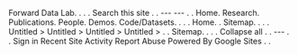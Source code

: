 Forward Data Lab. . . . Search this site . . --- --- . . Home. Research. Publications. People. Demos. Code/Datasets. . . . Home. . Sitemap. . . . Untitled > Untitled > Untitled > Untitled > . . Sitemap. . . . Collapse all . . --- . . Sign in Recent Site Activity Report Abuse Powered By Google Sites . .